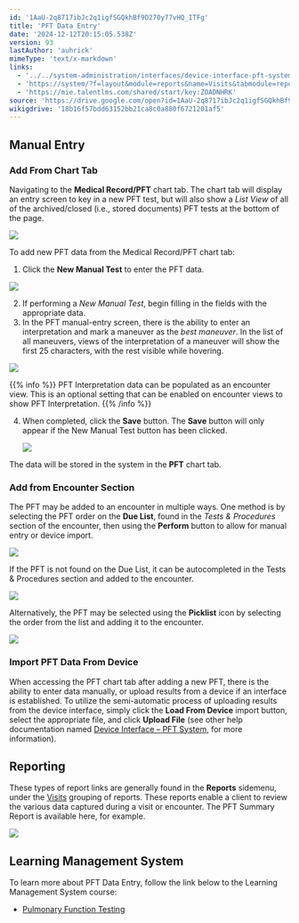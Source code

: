 ```yaml
---
id: '1AaU-2q8717ibJc2q1igfSGQkhBf9D270y77vHQ_ITFg'
title: 'PFT Data Entry'
date: '2024-12-12T20:15:05.538Z'
version: 93
lastAuthor: 'auhrick'
mimeType: 'text/x-markdown'
links:
  - '../../system-administration/interfaces/device-interface-pft-system.md'
  - 'https://system/?f=layout&module=reports&name=Visits&tabmodule=reports&t=Visits&tabmodule=reports&tabselect=Visits'
  - 'https://mie.talentlms.com/shared/start/key:ZOADNHRK'
source: 'https://drive.google.com/open?id=1AaU-2q8717ibJc2q1igfSGQkhBf9D270y77vHQ_ITFg'
wikigdrive: '18b16f57bdd63152bb21ca8c0a880f6721201af5'
---
```

## Manual Entry

### Add From Chart Tab

Navigating to the **Medical Record/PFT** chart tab. The chart tab will display an entry screen to key in a new PFT test, but will also show a *List View* of all of the archived/closed (i.e., stored documents) PFT tests at the bottom of the page.

![](../pft-data-entry.assets/6e667266d4beb1567f923ea9a57083f7.png)

To add new PFT data from the Medical Record/PFT chart tab:

1. Click the <strong>New Manual Test</strong> to enter the PFT data.

![](../pft-data-entry.assets/a8f9693b85cb9805780bde408557a28d.png)

2. If performing a <em>New Manual Test</em>, begin filling in the fields with the appropriate data.
3. In the PFT manual-entry screen, there is the ability to enter an interpretation and mark a maneuver as the <em>best maneuver</em>. In the list of all maneuvers, views of the interpretation of a maneuver will show the first 25 characters, with the rest visible while hovering.

![](../pft-data-entry.assets/4713246e2ee56c2bb7b6197351d92780.png)

{{% info %}}
PFT Interpretation data can be populated as an encounter view. This is an optional setting that can be enabled on encounter views to show PFT Interpretation.
{{% /info %}}

4. When completed, click the <strong>Save</strong> button. The <strong>Save</strong> button will only appear if the New Manual Test button has been clicked.

    ![](../pft-data-entry.assets/25de1b98ac992ce10c46d5aa6e6bcf21.png)

The data will be stored in the system in the **PFT** chart tab.

### Add from Encounter Section

The PFT may be added to an encounter in multiple ways. One method is by selecting the PFT order on the **Due List**, found in the *Tests & Procedures* section of the encounter, then using the **Perform** button to allow for manual entry or device import.

![](../pft-data-entry.assets/bf0c4982f4d719006e16813578b628f4.png)

If the PFT is not found on the Due List, it can be autocompleted in the Tests & Procedures section and added to the encounter.

![](../pft-data-entry.assets/88c30562aa9e352d7573e066460f69cc.png)

Alternatively, the PFT may be selected using the **Picklist** icon by selecting the order from the list and adding it to the encounter.

![](../pft-data-entry.assets/d0397840f58fc906db182299c2006f0a.png)

### Import PFT Data From Device

When accessing the PFT chart tab after adding a new PFT, there is the ability to enter data manually, or upload results from a device if an interface is established. To utilize the semi-automatic process of uploading results from the device interface, simply click the **Load From Device** import button, select the appropriate file, and click **Upload File** (see other help documentation named [Device Interface – PFT System](../../system-administration/interfaces/device-interface-pft-system.md), for more information).

## Reporting

These types of report links are generally found in the **Reports** sidemenu, under the [Visits](https://system/?f=layout&module=reports&name=Visits&tabmodule=reports&t=Visits&tabmodule=reports&tabselect=Visits) grouping of reports. These reports enable a client to review the various data captured during a visit or encounter. The PFT Summary Report is available here, for example.

![](../pft-data-entry.assets/e9ba582146e4a9234b994517c3a83443.png)

## Learning Management System

To learn more about PFT Data Entry, follow the link below to the Learning Management System course:

* [Pulmonary Function Testing](https://mie.talentlms.com/shared/start/key:ZOADNHRK)
